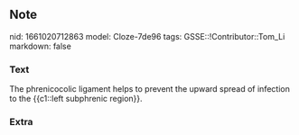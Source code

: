 ## Note
nid: 1661020712863
model: Cloze-7de96
tags: GSSE::!Contributor::Tom_Li
markdown: false

### Text
<div>
  The phrenicocolic ligament helps to prevent the upward spread of
  infection to the {{c1::left subphrenic region}}.
</div>

### Extra

